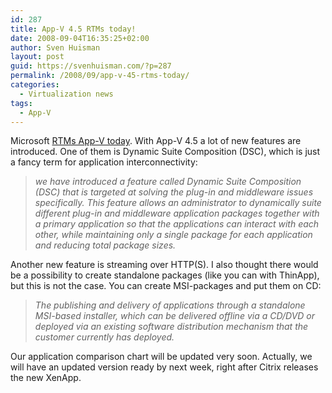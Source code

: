 ```yaml
---
id: 287
title: App-V 4.5 RTMs today!
date: 2008-09-04T16:35:25+02:00
author: Sven Huisman
layout: post
guid: https://svenhuisman.com/?p=287
permalink: /2008/09/app-v-45-rtms-today/
categories:
  - Virtualization news
tags:
  - App-V
---
```

Microsoft <a title="App-V 4.5 RTM" href="https://blogs.technet.com/softgrid/default.aspx" target="_blank">RTMs App-V today</a>. With App-V 4.5 a lot of new features are introduced. One of them is Dynamic Suite Composition (DSC), which is just a fancy term for application interconnectivity:

> _we have introduced a feature called Dynamic Suite Composition (DSC) that is targeted at solving the plug-in and middleware issues specifically. This feature allows an administrator to dynamically suite different plug-in and middleware application packages together with a primary application so that the applications can interact with each other, while maintaining only a single package for each application and reducing total package sizes._

Another new feature is streaming over HTTP(S). I also thought there would be a possibility to create standalone packages (like you can with ThinApp), but this is not the case. You can create MSI-packages and put them on CD:

> _The publishing and delivery of applications through a standalone MSI-based installer, which can be delivered offline via a CD/DVD or deployed via an existing software distribution mechanism that the customer currently has deployed._

Our application comparison chart will be updated very soon. Actually, we will have an updated version ready by next week, right after Citrix releases the new XenApp.